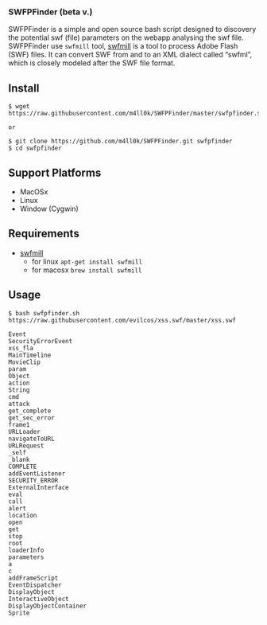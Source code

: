 ### SWFPFinder (beta v.)

SWFPFinder is a simple and open source bash script designed to discovery the potential swf (file) parameters on the webapp analysing the swf file. SWFPFinder use `swfmill` tool, [swfmill](https://github.com/djcsdy/swfmill) is a tool to process Adobe Flash (SWF) files. It can convert SWF from and to an XML dialect called “swfml”, which is closely modeled after the SWF file format.

Install
--

```
$ wget https://raw.githubusercontent.com/m4ll0k/SWFPFinder/master/swfpfinder.sh

or 

$ git clone https://github.com/m4ll0k/SWFPFinder.git swfpfinder
$ cd swfpfinder
```

Support Platforms
--

- MacOSx
- Linux
- Window (Cygwin)

Requirements
--
- [swfmill](https://github.com/djcsdy/swfmill)
   - for linux `apt-get install swfmill`
   - for macosx `brew install swfmill`

Usage
--

```shell
$ bash swfpfinder.sh https://raw.githubusercontent.com/evilcos/xss.swf/master/xss.swf

Event
SecurityErrorEvent
xss_fla
MainTimeline
MovieClip
param
Object
action
String
cmd
attack
get_complete
get_sec_error
frame1
URLLoader
navigateToURL
URLRequest
_self
_blank
COMPLETE
addEventListener
SECURITY_ERROR
ExternalInterface
eval
call
alert
location
open
get
stop
root
loaderInfo
parameters
a
c
addFrameScript
EventDispatcher
DisplayObject
InteractiveObject
DisplayObjectContainer
Sprite
